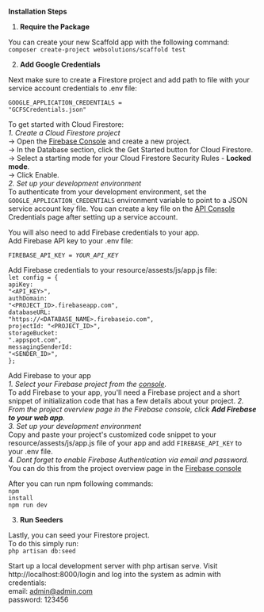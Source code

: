 <b>Installation Steps</b>

1. <strong>Require the Package</strong>

You can create your new Scaffold app with the following command:</br>
<code>composer create-project websolutions/scaffold test</code>

2. <strong>Add Google Credentials</strong>

Next make sure to create a Firestore project and add path to file with your service account credentials to .env file:</br>

<code>GOOGLE_APPLICATION_CREDENTIALS = "GCFSCredentials.json"</code></br>

To get started with Cloud Firestore:</br>
<i>1. Create a Cloud Firestore project</i></br>
-> Open the <a href="https://console.firebase.google.com/u/0/">Firebase Console</a> and create a new project.</br>
-> In the Database section, click the Get Started button for Cloud Firestore.</br>
-> Select a starting mode for your Cloud Firestore Security Rules - <b>Locked mode</b>.</br>
-> Click Enable.</br>
<i>2. Set up your development environment</i></br>
To authenticate from your development environment, set the <code>GOOGLE_APPLICATION_CREDENTIALS</code> environment variable to point to a JSON service account key file. You can create a key file on the <a href="https://console.cloud.google.com/apis/credentials/serviceaccountkey">API Console</a> Credentials page after setting up a service account.

You will also need to add Firebase credentials to your app.</br>
Add Firebase API key to your .env file:</br>

<code>FIREBASE_API_KEY = <i>YOUR_API_KEY</i></code></br>

Add Firebase credentials to your resource/assests/js/app.js file:</br>
<code>let config = {</code></br>
<code>apiKey: "<API_KEY>",</code></br>
<code>authDomain: "<PROJECT_ID>.firebaseapp.com",</code></br>
<code>databaseURL: "https://<DATABASE_NAME>.firebaseio.com",</code></br>
<code>projectId: "<PROJECT_ID>",</code></br>
<code>storageBucket: ".appspot.com",</code></br>
<code>messagingSenderId: "<SENDER_ID>",</code></br>
<code>};</code></br>

Add Firebase to your app</br>
<i>1. Select your Firebase project from the <a href="https://console.firebase.google.com">console</a>.</i></br>
To add Firebase to your app, you'll need a Firebase project and a short snippet of initialization code that has a few details about your project.
<i>2. From the project overview page in the Firebase console, click <b>Add Firebase to your web app</b>. </i></br>
<i>3. Set up your development environment</i></br>
Copy and paste your project's customized code snippet to your resource/assests/js/app.js file of your app and add <code>FIREBASE_API_KEY</code> to your .env file.</br>
<i>4. Dont forget to enable Firebase Authentication via email and password.</i> </br>
You can do this from the project overview page in the <a href="https://console.firebase.google.com">Firebase console</a>

After you can run npm following commands:</br>
<code>npm install</code></br>
<code>npm run dev</code></br>

3. <strong>Run Seeders</strong>

Lastly, you can seed your Firestore project.</br>
To do this simply run:</br>
<code>php artisan db:seed</code>

Start up a local development server with php artisan serve. Visit http://localhost:8000/login and log into the system as admin with credentials:</br>
email: admin@admin.com</br>
password: 123456</br>
